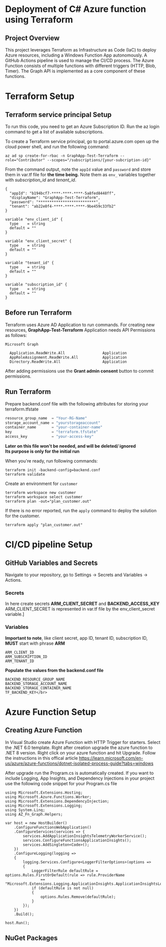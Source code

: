 # Deployment of C# Azure function using Terraform

## Project Overview 
This project leverages Terraform as Infrastructure as Code (IaC) to deploy Azure resources, including a Windows Function App autonomously. A GitHub Actions pipeline is used to manage the CI/CD process. The Azure Function consists of multiple functions with different triggers (HTTP, Blob, Timer). The Graph API is implemented as a core component of these functions.

# Terraform Setup

## Terraform service principal Setup
To run this code, you need to get an Azure Subscription ID. Run the az login command to get a list of available subscriptions.

To create a Terraform service principal, go to portal.azure.com open up the cloud power shell, and run the following command:
```text
az ad sp create-for-rbac -n GraphApp-Test-Terraform --role="Contributor" --scopes="/subscriptions/{your-subcription-id}"
```

From the command output, note the `appId` value and `password` and store them in var.tf file for **the time being.** Note them as `env_` variables together with *subscription_id* and *tenant_id*.

```text
{
  "appId": "b194bcf7-****-****-****-5a8fed8448ff",
  "displayName": "GraphApp-Test-Terraform",
  "password": "**************************",
  "tenant": "ab22e0f4-****-****-****-9be459c33fb2"
}
```

```text
variable "env_client_id" {
  type    = string
  default = ""
}

variable "env_client_secret" {
  type    = string
  default = ""
}

variable "tenant_id" {
  type    = string
  default = ""
}

variable "subscription_id" {
  type    = string
  default = ""
}
```

## Before run Terraform
Terraform uses Azure AD Application to run commands. For creating new resources, **GraphApp-Test-Terraform** Application needs API Permissions as follows:

```text
Microsoft Graph

  Application.ReadWrite.All                 Application
  AppRoleAssignment.ReadWrite.All           Application
  Directory.ReadWrite.All                   Application
```

After adding permissions use the **Grant admin consent** button to commit permissions.

## Run Terraform

Prepare backend.conf file with the following attributes for storing your terraform.tfstate

```terraform
resource_group_name  = "Your-RG-Name"
storage_account_name = "yourstorageaccount"
container_name       = "your-container-name"
key                  = "terraform.tfstate"
access_key           = "your-access-key"
```

**Later on this file won't be needed, and will be deleted/ ignored**</br>
**Its purpose is only for the initial run**

When you're ready, run following commands:

```text
terraform init -backend-config=backend.conf
terraform validate
```

Create an environment for `customer`

```text
terraform workspace new customer
terraform workspace select customer
terraform plan -out="plan_customer.out" 
```

If there is no error reported, run the `apply` command to deploy the solution for the customer.

```text
terraform apply "plan_customer.out"
```

# CI/CD pipeline Setup

## GitHub Variables and Secrets
Navigate to your repository, go to Settings -> Secrets and Variables -> Actions.

### Secrets
In here create secrets **ARM_CLIENT_SECRET** and **BACKEND_ACCESS_KEY**</br>
ARM_CLIENT_SECRET is represented in var.tf file by the env_client_secret variable.]

### Variables

**Important to note**, like client secret, app ID, tenant ID, subscription ID, **MUST** start with phrase **ARM**
```text
ARM_CLIENT_ID
ARM_SUBSCRIPTION_ID
ARM_TENANT_ID
```

**Populate the values from the backend.conf file**
```text
BACKEND_RESOURCE_GROUP_NAME
BACKEND_STORAGE_ACCOUNT_NAME
BACKEND_STORAGE_CONTAINER_NAME
TF_BACKEND_KEY</br>
```

# Azure Function Setup

## Creating Azure Function
In Visual Studio create Azure Function with HTTP Trigger for starters. Select the .NET 6.0 template. Right after creation upgrade the azure function to .NET 8 version. Right click on your azure function and hit Upgrade. Follow the instructions in this offical article https://learn.microsoft.com/en-us/azure/azure-functions/dotnet-isolated-process-guide?tabs=windows</br>

After upgrade run the Program.cs is automatically created. If you want to include Logging, App Insights, and Dependency Injections in your project use the following code snippet for your Program.cs file

```text
using Microsoft.Extensions.Hosting;
using Microsoft.Azure.Functions.Worker;
using Microsoft.Extensions.DependencyInjection;
using Microsoft.Extensions.Logging;
using System.Linq;
using AZ_Fn_Graph.Helpers;

var host = new HostBuilder()
    .ConfigureFunctionsWebApplication()
    .ConfigureServices(services => {
        services.AddApplicationInsightsTelemetryWorkerService();
        services.ConfigureFunctionsApplicationInsights();
        services.AddSingleton<Code>();
    })
    .ConfigureLogging(logging =>
    {
        logging.Services.Configure<LoggerFilterOptions>(options =>
        {
            LoggerFilterRule defaultRule = options.Rules.FirstOrDefault(rule => rule.ProviderName
                == "Microsoft.Extensions.Logging.ApplicationInsights.ApplicationInsightsLoggerProvider");
            if (defaultRule is not null)
            {
                options.Rules.Remove(defaultRule);
            }
        });
    })
    .Build();

host.Run();
```

## NuGet Packages
